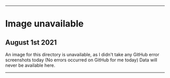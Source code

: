 
***

# Image unavailable

## August 1st 2021

An image for this directory is unavailable, as I didn't take any GitHub error screenshots today (No errors occurred on GitHub for me today) Data will never be available here.

***
